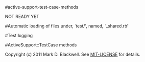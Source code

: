#active-support-test-case-methods

NOT READY YET

#Automatic loading of files under, 'test/', named, '_shared.rb'

#Test logging

#ActiveSupport::TestCase methods

Copyright (c) 2011 Mark D. Blackwell. See [MIT-LICENSE](MIT-LICENSE) for details.
